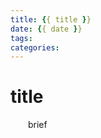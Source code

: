 ```yaml
---
title: {{ title }}
date: {{ date }}
tags:
categories:
---
```


# title

&emsp;&emsp;brief

<!-- more -->

